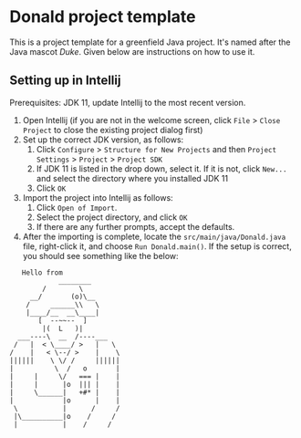 # Donald project template

This is a project template for a greenfield Java project. It's named after the Java mascot _Duke_. Given below are instructions on how to use it.

## Setting up in Intellij

Prerequisites: JDK 11, update Intellij to the most recent version.

1. Open Intellij (if you are not in the welcome screen, click `File` > `Close Project` to close the existing project dialog first)
1. Set up the correct JDK version, as follows:
   1. Click `Configure` > `Structure for New Projects` and then `Project Settings` > `Project` > `Project SDK`
   1. If JDK 11 is listed in the drop down, select it. If it is not, click `New...` and select the directory where you installed JDK 11
   1. Click `OK`
1. Import the project into Intellij as follows:
   1. Click `Open of Import`.
   1. Select the project directory, and click `OK`
   1. If there are any further prompts, accept the defaults.
1. After the importing is complete, locate the `src/main/java/Donald.java` file, right-click it, and choose `Run Donald.main()`. If the setup is correct, you should see something like the below:

```
   Hello from
            ________
        /        \
     __/       (o)\__
    /     ______\\   \
    |____/__  __\____|
       [  --~~--  ]
        |(  L   )|
  ___----\  __  /----___
 /   |  < \____/ >   |   \
/    |   < \--/ >    |    \
||||||    \ \/ /     ||||||
|          \  /   o       |
|     |     \/   === |    |
|     |      |o  ||| |    |
|     \______|   +#* |    |
|            |o      |    |
 \           |      /     /
 |\__________|o    /     /
 |           |    /     /
 

